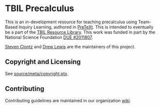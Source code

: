 # TBIL Precalculus
This is an in-development resource
for teaching precalculus using
Team-Based Inquiry Learning, authored in
[PreTeXt](https://pretextbook.org/). 
This is intended to eventually be a part of the
[TBIL Resource Library](http://library.tbil.org). This work was
funded in part by the National Science Foundation
[DUE #2011807](https://nsf.gov/awardsearch/showAward?AWD_ID=2011807).

[Steven Clontz](https://clontz.org) and
[Drew Lewis](http://drew-lewis.com) are the maintainers
of this project.

## Copyright and Licensing

See [source/meta/copyright.ptx](source/meta/copyright.ptx).

## Contributing

Contributing guidelines are maintained in our organization [wiki](https://github.com/TeamBasedInquiryLearning/wiki/wiki).
